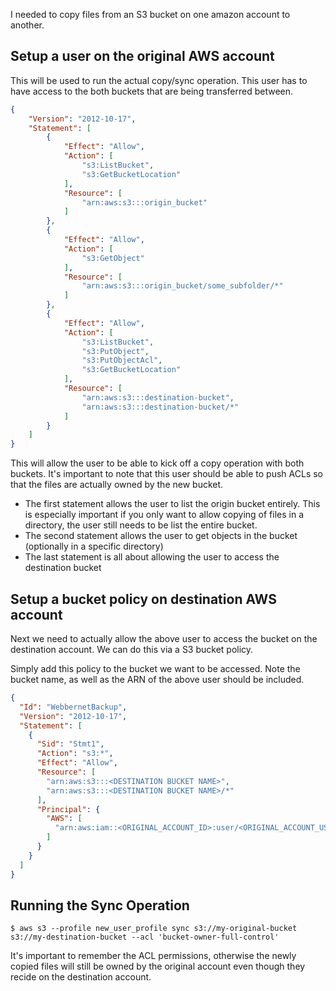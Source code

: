 I needed to copy files from an S3 bucket on one amazon account to another.

## Setup a user on the original AWS account

This will be used to run the actual copy/sync operation. This user has to have access to the both buckets that are being transferred between.

```json
{
    "Version": "2012-10-17",
    "Statement": [
        {
            "Effect": "Allow",
            "Action": [
                "s3:ListBucket",
                "s3:GetBucketLocation"
            ],
            "Resource": [
                "arn:aws:s3:::origin_bucket"
            ]
        },
        {
            "Effect": "Allow",
            "Action": [
                "s3:GetObject"
            ],
            "Resource": [
                "arn:aws:s3:::origin_bucket/some_subfolder/*"
            ]
        },
        {
            "Effect": "Allow",
            "Action": [
                "s3:ListBucket",
                "s3:PutObject",
                "s3:PutObjectAcl",
                "s3:GetBucketLocation"
            ],
            "Resource": [
                "arn:aws:s3:::destination-bucket",
                "arn:aws:s3:::destination-bucket/*"
            ]
        }
    ]
}
```

This will allow the user to be able to kick off a copy operation with both buckets. It's important to note that this user should be able to push ACLs so that the files are actually owned by the new bucket.

* The first statement allows the user to list the origin bucket entirely. This is especially important if you only want to allow copying of files in a directory, the user still needs to be list the entire bucket.
* The second statement allows the user to get objects in the bucket (optionally in a specific directory)
* The last statement is all about allowing the user to access the destination bucket


## Setup a bucket policy on destination AWS account

Next we need to actually allow the above user to access the bucket on the destination account. We can do this via a S3 bucket policy.

Simply add this policy to the bucket we want to be accessed. Note the bucket name, as well as the ARN of the above user should be included.

```json
{
  "Id": "WebbernetBackup",
  "Version": "2012-10-17",
  "Statement": [
    {
      "Sid": "Stmt1",
      "Action": "s3:*",
      "Effect": "Allow",
      "Resource": [
        "arn:aws:s3:::<DESTINATION BUCKET NAME>",
        "arn:aws:s3:::<DESTINATION BUCKET NAME>/*"
      ],
      "Principal": {
        "AWS": [
          "arn:aws:iam::<ORIGINAL_ACCOUNT_ID>:user/<ORIGINAL_ACCOUNT_USER_NAME>"
        ]
      }
    }
  ]
}
```

## Running the Sync Operation

```shell
$ aws s3 --profile new_user_profile sync s3://my-original-bucket s3://my-destination-bucket --acl 'bucket-owner-full-control'
```

It's important to remember the ACL permissions, otherwise the newly copied files will still be owned by the original account even though they recide on the destination account.

